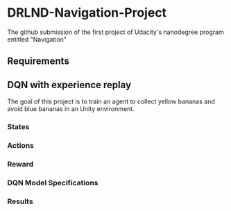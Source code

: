 # DRLND-Navigation-Project
The github submission of the first project of Udacity's nanodegree program entitled "Navigation"

## Requirements

## DQN with experience replay

The goal of this project is to train an agent to collect yellow bananas and avoid blue bananas in an Unity environment.

### States

### Actions

### Reward

### DQN Model Specifications

### Results
